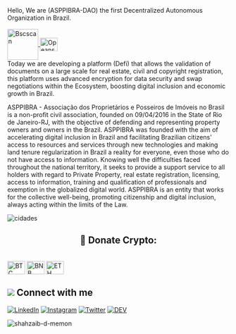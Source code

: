 <div>
Hello, We are (ASPPIBRA-DAO) the first Decentralized Autonomous Organization in Brazil.
</div> 
<div style="display: inline_block"><br>

<a href="https://bscscan.com/token/0x0697ab2b003fd2cbaea2df1ef9b404e45be59d4c?a=0xDfcE227bf1FfBBbec6410c2C2E22873293e6b56F/" target="_blank">
<img align="center" alt="Bscscan" height="70" width="70" 
src="https://user-images.githubusercontent.com/80177249/189129817-0793f573-cffd-473c-b93a-a56170699920.svg">
</a>
<a class="text-light" href="https://opensea.io/collection/asppibra-collection">
<img align="center" alt="Opeansea" height="30" width="40" src="https://user-images.githubusercontent.com/80177249/189160382-2df611a1-23f4-41e2-ad5a-b896fcc8dbd5.svg">
</a>
</div>
Today we are developing a platform (Defi) that allows the validation of documents on a large scale for real estate, civil and copyright registration, this platform uses advanced encryption for data security and swap negotiations within the Ecosystem, boosting digital inclusion and economic growth in Brazil.

ASPPIBRA - Associação dos Proprietários e Posseiros de Imóveis no Brasil is a non-profit civil association, founded on 09/04/2016 in the State of Rio de Janeiro-RJ, with the objective of defending and representing property owners and owners in the Brazil. ASPPIBRA was founded with the aim of accelerating digital inclusion in Brazil and facilitating Brazilian citizens' access to resources and services through new technologies and making land tenure regularization in Brazil a reality for everyone, even those who do not have access to information. Knowing well the difficulties faced throughout the national territory, it seeks to provide a support service to all holders with regard to Private Property, real estate registration, licensing, access to information, training and qualification of professionals and exemption in the globalized digital world. ASPPIBRA is an entity that works for the collective well-being, promoting citizenship and digital inclusion, always acting within the limits of the Law.

![cidades](https://user-images.githubusercontent.com/80177249/193615329-3b1e01c6-4e4d-4536-ac99-2ab068f4fa3b.png)

## <h2 align="center">🎁 Donate Crypto:</h2>

<div style="display: inline_block"><br>
 <img align="center" alt="BTC" height="30" width="40" src="https://user-images.githubusercontent.com/80177249/180482937-475896ac-4853-470f-80da-dae18bcf7748.svg">
 <img align="center" alt="BNB" height="30" width="40" src="https://user-images.githubusercontent.com/80177249/180481724-2560053f-dcd3-4879-a63f-5801eb373e66.svg">
 <img align="center" alt="ETH" height="30" width="40" src="https://user-images.githubusercontent.com/80177249/180481896-cf45cdde-72f9-4986-8181-9ee64fae126d.svg">
 
 ## <img src="https://img.icons8.com/nolan/25/computer.png"/> Connect with me

[![LinkedIn](https://img.shields.io/badge/linkedin-%230077B5.svg?&style=for-the-badge&logo=linkedin&logoColor=white)](https://linkedin.com/) [![Instagram](https://img.shields.io/badge/Instagram-%23E4405F.svg?style=for-the-badge&logo=Instagram&logoColor=white)](https://instagram.com/) [![Twitter](https://img.shields.io/badge/twitter-%231DA1F2.svg?&style=for-the-badge&logo=twitter&logoColor=white)](https://twitter.com/) [![DEV](https://img.shields.io/badge/DEV-%23000000.svg?&style=for-the-badge&logo=dev.to&logoColor=white)](https://dev.to/shahzaib_memon)
<p align="left"> <img src="https://komarev.com/ghpvc/?username=shahzaib-d-memon&label=Profile%20views&color=0e75b6&style=flat" alt="shahzaib-d-memon" /> </p>
 
</div>

